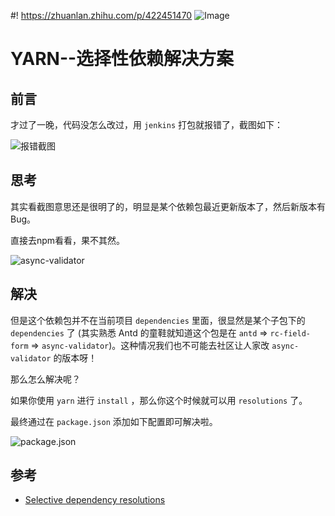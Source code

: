 #! https://zhuanlan.zhihu.com/p/422451470
![Image](https://pic4.zhimg.com/80/v2-5f9d6360f8deeeb9f98fc91488fd7fec.png)

# YARN--选择性依赖解决方案

## 前言

才过了一晚，代码没怎么改过，用 `jenkins` 打包就报错了，截图如下：

![报错截图](https://pic4.zhimg.com/80/v2-ba6e767eaddfbe4306328f382731848a.png)

## 思考

其实看截图意思还是很明了的，明显是某个依赖包最近更新版本了，然后新版本有Bug。

直接去npm看看，果不其然。

![async-validator](https://pic4.zhimg.com/80/v2-128505370d18af02a41bc4a7744f876a.png)

## 解决

但是这个依赖包并不在当前项目 `dependencies` 里面，很显然是某个子包下的 `dependencies` 了 (其实熟悉 Antd 的童鞋就知道这个包是在 `antd` => `rc-field-form` => `async-validator`)。这种情况我们也不可能去社区让人家改 `async-validator` 的版本呀！

那么怎么解决呢？

如果你使用 `yarn` 进行 `install` ，那么你这个时候就可以用 `resolutions` 了。

最终通过在 `package.json` 添加如下配置即可解决啦。

![package.json](https://pic4.zhimg.com/80/v2-0d3143732392e9c419c438909822c587.png)

## 参考

- [Selective dependency resolutions](https://classic.yarnpkg.com/lang/en/docs/selective-version-resolutions/)